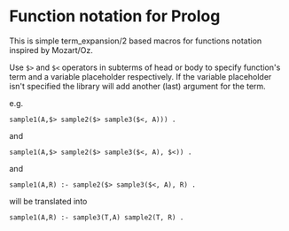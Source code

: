 Function notation for Prolog
=============================

This is simple term_expansion/2 based macros for functions notation inspired 
by Mozart/Oz.

Use `$>` and `$<` operators in subterms of head or body to specify function's 
term and a variable placeholder respectively. If the variable placeholder isn't 
specified the library will add another (last) argument for the term. 

e.g.

    sample1(A,$> sample2($> sample3($<, A))) .

and 
    
    sample1(A,$> sample2($> sample3($<, A), $<)) .

and 

    sample1(A,R) :- sample2($> sample3($<, A), R) .

will be translated into 

    sample1(A,R) :- sample3(T,A) sample2(T, R) .


